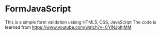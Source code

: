# FormJavaScript
This is a simple form validation usisng HTML5, CSS, JavaScript
The code is learned from https://www.youtube.com/watch?v=CYlNJpltjMM
